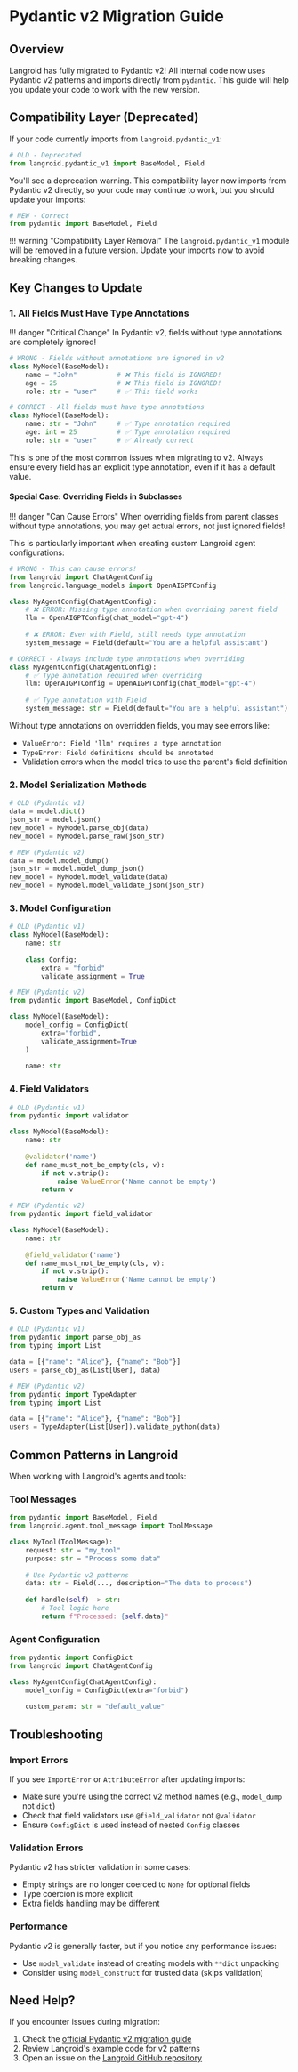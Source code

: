 # Pydantic v2 Migration Guide

## Overview

Langroid has fully migrated to Pydantic v2! All internal code now uses Pydantic v2 
patterns and imports directly from `pydantic`. This guide will help you update your 
code to work with the new version.

## Compatibility Layer (Deprecated)

If your code currently imports from `langroid.pydantic_v1`:

```python
# OLD - Deprecated
from langroid.pydantic_v1 import BaseModel, Field
```

You'll see a deprecation warning. This compatibility layer now imports from Pydantic v2 
directly, so your code may continue to work, but you should update your imports:

```python
# NEW - Correct
from pydantic import BaseModel, Field
```

!!! warning "Compatibility Layer Removal"
    The `langroid.pydantic_v1` module will be removed in a future version. 
    Update your imports now to avoid breaking changes.

## Key Changes to Update

### 1. All Fields Must Have Type Annotations

!!! danger "Critical Change"
    In Pydantic v2, fields without type annotations are completely ignored!

```python
# WRONG - Fields without annotations are ignored in v2
class MyModel(BaseModel):
    name = "John"          # ❌ This field is IGNORED!
    age = 25               # ❌ This field is IGNORED!
    role: str = "user"     # ✅ This field works

# CORRECT - All fields must have type annotations
class MyModel(BaseModel):
    name: str = "John"     # ✅ Type annotation required
    age: int = 25          # ✅ Type annotation required
    role: str = "user"     # ✅ Already correct
```

This is one of the most common issues when migrating to v2. Always ensure every field has an explicit type annotation, even if it has a default value.

#### Special Case: Overriding Fields in Subclasses

!!! danger "Can Cause Errors"
    When overriding fields from parent classes without type annotations, you may get 
    actual errors, not just ignored fields!

This is particularly important when creating custom Langroid agent configurations:

```python
# WRONG - This can cause errors!
from langroid import ChatAgentConfig
from langroid.language_models import OpenAIGPTConfig

class MyAgentConfig(ChatAgentConfig):
    # ❌ ERROR: Missing type annotation when overriding parent field
    llm = OpenAIGPTConfig(chat_model="gpt-4")
    
    # ❌ ERROR: Even with Field, still needs type annotation
    system_message = Field(default="You are a helpful assistant")

# CORRECT - Always include type annotations when overriding
class MyAgentConfig(ChatAgentConfig):
    # ✅ Type annotation required when overriding
    llm: OpenAIGPTConfig = OpenAIGPTConfig(chat_model="gpt-4")
    
    # ✅ Type annotation with Field
    system_message: str = Field(default="You are a helpful assistant")
```

Without type annotations on overridden fields, you may see errors like:
- `ValueError: Field 'llm' requires a type annotation`
- `TypeError: Field definitions should be annotated`
- Validation errors when the model tries to use the parent's field definition

### 2. Model Serialization Methods

```python
# OLD (Pydantic v1)
data = model.dict()
json_str = model.json()
new_model = MyModel.parse_obj(data)
new_model = MyModel.parse_raw(json_str)

# NEW (Pydantic v2)
data = model.model_dump()
json_str = model.model_dump_json()
new_model = MyModel.model_validate(data)
new_model = MyModel.model_validate_json(json_str)
```

### 3. Model Configuration

```python
# OLD (Pydantic v1)
class MyModel(BaseModel):
    name: str
    
    class Config:
        extra = "forbid"
        validate_assignment = True

# NEW (Pydantic v2)
from pydantic import BaseModel, ConfigDict

class MyModel(BaseModel):
    model_config = ConfigDict(
        extra="forbid",
        validate_assignment=True
    )
    
    name: str
```

### 4. Field Validators

```python
# OLD (Pydantic v1)
from pydantic import validator

class MyModel(BaseModel):
    name: str
    
    @validator('name')
    def name_must_not_be_empty(cls, v):
        if not v.strip():
            raise ValueError('Name cannot be empty')
        return v

# NEW (Pydantic v2)
from pydantic import field_validator

class MyModel(BaseModel):
    name: str
    
    @field_validator('name')
    def name_must_not_be_empty(cls, v):
        if not v.strip():
            raise ValueError('Name cannot be empty')
        return v
```

### 5. Custom Types and Validation

```python
# OLD (Pydantic v1)
from pydantic import parse_obj_as
from typing import List

data = [{"name": "Alice"}, {"name": "Bob"}]
users = parse_obj_as(List[User], data)

# NEW (Pydantic v2)
from pydantic import TypeAdapter
from typing import List

data = [{"name": "Alice"}, {"name": "Bob"}]
users = TypeAdapter(List[User]).validate_python(data)
```

## Common Patterns in Langroid

When working with Langroid's agents and tools:

### Tool Messages

```python
from pydantic import BaseModel, Field
from langroid.agent.tool_message import ToolMessage

class MyTool(ToolMessage):
    request: str = "my_tool"
    purpose: str = "Process some data"
    
    # Use Pydantic v2 patterns
    data: str = Field(..., description="The data to process")
    
    def handle(self) -> str:
        # Tool logic here
        return f"Processed: {self.data}"
```

### Agent Configuration

```python
from pydantic import ConfigDict
from langroid import ChatAgentConfig

class MyAgentConfig(ChatAgentConfig):
    model_config = ConfigDict(extra="forbid")
    
    custom_param: str = "default_value"
```

## Troubleshooting

### Import Errors

If you see `ImportError` or `AttributeError` after updating imports:
- Make sure you're using the correct v2 method names (e.g., `model_dump` not `dict`)
- Check that field validators use `@field_validator` not `@validator`
- Ensure `ConfigDict` is used instead of nested `Config` classes

### Validation Errors

Pydantic v2 has stricter validation in some cases:
- Empty strings are no longer coerced to `None` for optional fields
- Type coercion is more explicit
- Extra fields handling may be different

### Performance

Pydantic v2 is generally faster, but if you notice any performance issues:
- Use `model_validate` instead of creating models with `**dict` unpacking
- Consider using `model_construct` for trusted data (skips validation)

## Need Help?

If you encounter issues during migration:
1. Check the [official Pydantic v2 migration guide](https://docs.pydantic.dev/latest/migration/)
2. Review Langroid's example code for v2 patterns
3. Open an issue on the [Langroid GitHub repository](https://github.com/langroid/langroid/issues)